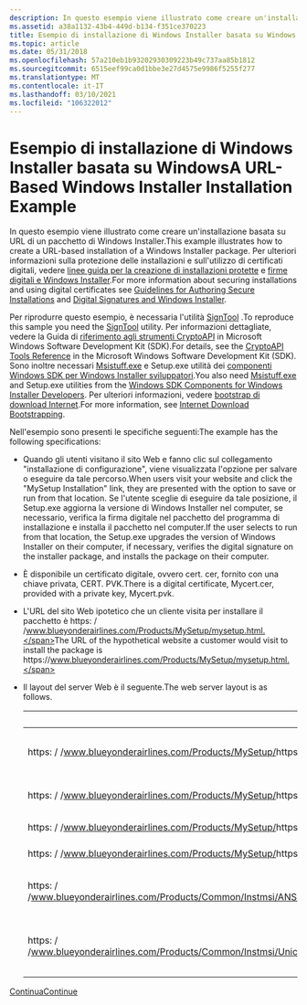 ```yaml
---
description: In questo esempio viene illustrato come creare un'installazione basata su URL di un pacchetto di Windows Installer.
ms.assetid: a38a1132-43b4-449d-b134-f351ce370223
title: Esempio di installazione di Windows Installer basata su Windows
ms.topic: article
ms.date: 05/31/2018
ms.openlocfilehash: 57a210eb1b93202930309223b49c737aa85b1812
ms.sourcegitcommit: 6515eef99ca0d1bbe3e27d4575e9986f5255f277
ms.translationtype: MT
ms.contentlocale: it-IT
ms.lasthandoff: 03/10/2021
ms.locfileid: "106322012"
---
```

# <a name="a-url-based-windows-installer-installation-example"></a><span data-ttu-id="65d2a-103">Esempio di installazione di Windows Installer basata su Windows</span><span class="sxs-lookup"><span data-stu-id="65d2a-103">A URL-Based Windows Installer Installation Example</span></span>

<span data-ttu-id="65d2a-104">In questo esempio viene illustrato come creare un'installazione basata su URL di un pacchetto di Windows Installer.</span><span class="sxs-lookup"><span data-stu-id="65d2a-104">This example illustrates how to create a URL-based installation of a Windows Installer package.</span></span> <span data-ttu-id="65d2a-105">Per ulteriori informazioni sulla protezione delle installazioni e sull'utilizzo di certificati digitali, vedere [linee guida per la creazione di installazioni protette](guidelines-for-authoring-secure-installations.md) e [firme digitali e Windows Installer](digital-signatures-and-windows-installer.md).</span><span class="sxs-lookup"><span data-stu-id="65d2a-105">For more information about securing installations and using digital certificates see [Guidelines for Authoring Secure Installations](guidelines-for-authoring-secure-installations.md) and [Digital Signatures and Windows Installer](digital-signatures-and-windows-installer.md).</span></span>

<span data-ttu-id="65d2a-106">Per riprodurre questo esempio, è necessaria l'utilità [SignTool](../seccrypto/signtool.md) .</span><span class="sxs-lookup"><span data-stu-id="65d2a-106">To reproduce this sample you need the [SignTool](../seccrypto/signtool.md) utility.</span></span> <span data-ttu-id="65d2a-107">Per informazioni dettagliate, vedere la Guida di [riferimento agli strumenti CryptoAPI](../seccrypto/cryptoapi-tools-reference.md) in Microsoft Windows Software Development Kit (SDK).</span><span class="sxs-lookup"><span data-stu-id="65d2a-107">For details, see the [CryptoAPI Tools Reference](../seccrypto/cryptoapi-tools-reference.md) in the Microsoft Windows Software Development Kit (SDK).</span></span> <span data-ttu-id="65d2a-108">Sono inoltre necessari [Msistuff.exe](msistuff-exe.md) e Setup.exe utilità dei [componenti Windows SDK per Windows Installer sviluppatori](platform-sdk-components-for-windows-installer-developers.md).</span><span class="sxs-lookup"><span data-stu-id="65d2a-108">You also need [Msistuff.exe](msistuff-exe.md) and Setup.exe utilities from the [Windows SDK Components for Windows Installer Developers](platform-sdk-components-for-windows-installer-developers.md).</span></span> <span data-ttu-id="65d2a-109">Per ulteriori informazioni, vedere [bootstrap di download Internet](internet-download-bootstrapping.md).</span><span class="sxs-lookup"><span data-stu-id="65d2a-109">For more information, see [Internet Download Bootstrapping](internet-download-bootstrapping.md).</span></span>

<span data-ttu-id="65d2a-110">Nell'esempio sono presenti le specifiche seguenti:</span><span class="sxs-lookup"><span data-stu-id="65d2a-110">The example has the following specifications:</span></span>

-   <span data-ttu-id="65d2a-111">Quando gli utenti visitano il sito Web e fanno clic sul collegamento "installazione di configurazione", viene visualizzata l'opzione per salvare o eseguire da tale percorso.</span><span class="sxs-lookup"><span data-stu-id="65d2a-111">When users visit your website and click the "MySetup Installation" link, they are presented with the option to save or run from that location.</span></span> <span data-ttu-id="65d2a-112">Se l'utente sceglie di eseguire da tale posizione, il Setup.exe aggiorna la versione di Windows Installer nel computer, se necessario, verifica la firma digitale nel pacchetto del programma di installazione e installa il pacchetto nel computer.</span><span class="sxs-lookup"><span data-stu-id="65d2a-112">If the user selects to run from that location, the Setup.exe upgrades the version of Windows Installer on their computer, if necessary, verifies the digital signature on the installer package, and installs the package on their computer.</span></span>
-   <span data-ttu-id="65d2a-113">È disponibile un certificato digitale, ovvero cert. cer, fornito con una chiave privata, CERT. PVK.</span><span class="sxs-lookup"><span data-stu-id="65d2a-113">There is a digital certificate, Mycert.cer, provided with a private key, Mycert.pvk.</span></span>
-   <span data-ttu-id="65d2a-114">L'URL del sito Web ipotetico che un cliente visita per installare il pacchetto è https: \/ /www.blueyonderairlines.com/Products/MySetup/mysetup.html.</span><span class="sxs-lookup"><span data-stu-id="65d2a-114">The URL of the hypothetical website a customer would visit to install the package is https:\//www.blueyonderairlines.com/Products/MySetup/mysetup.html.</span></span>
-   <span data-ttu-id="65d2a-115">Il layout del server Web è il seguente.</span><span class="sxs-lookup"><span data-stu-id="65d2a-115">The web server layout is as follows.</span></span> 

    | <span data-ttu-id="65d2a-116">URL</span><span class="sxs-lookup"><span data-stu-id="65d2a-116">URL</span></span>                                                               | <span data-ttu-id="65d2a-117">File</span><span class="sxs-lookup"><span data-stu-id="65d2a-117">File</span></span>        | <span data-ttu-id="65d2a-118">Descrizione</span><span class="sxs-lookup"><span data-stu-id="65d2a-118">Description</span></span>                                    |
    |-------------------------------------------------------------------|-------------|------------------------------------------------|
    | <span data-ttu-id="65d2a-119">https: \/ /www.blueyonderairlines.com/Products/MySetup/</span><span class="sxs-lookup"><span data-stu-id="65d2a-119">https:\//www.blueyonderairlines.com/Products/MySetup/</span></span>               | <span data-ttu-id="65d2a-120">Setup.exe</span><span class="sxs-lookup"><span data-stu-id="65d2a-120">Setup.exe</span></span>   | <span data-ttu-id="65d2a-121">Programma di avvio automatico Setup.exe.</span><span class="sxs-lookup"><span data-stu-id="65d2a-121">Setup.exe bootstrapper.</span></span>                        |
    | <span data-ttu-id="65d2a-122">https: \/ /www.blueyonderairlines.com/Products/MySetup/</span><span class="sxs-lookup"><span data-stu-id="65d2a-122">https:\//www.blueyonderairlines.com/Products/MySetup/</span></span>               | <span data-ttu-id="65d2a-123">MySetup.msi</span><span class="sxs-lookup"><span data-stu-id="65d2a-123">MySetup.msi</span></span> | <span data-ttu-id="65d2a-124">Pacchetto di installazione</span><span class="sxs-lookup"><span data-stu-id="65d2a-124">Installation package</span></span>                           |
    | <span data-ttu-id="65d2a-125">https: \/ /www.blueyonderairlines.com/Products/MySetup/</span><span class="sxs-lookup"><span data-stu-id="65d2a-125">https:\//www.blueyonderairlines.com/Products/MySetup/</span></span>               | <span data-ttu-id="65d2a-126">Cab1.cab</span><span class="sxs-lookup"><span data-stu-id="65d2a-126">Cab1.cab</span></span>    | <span data-ttu-id="65d2a-127">File CAB di origine \# 1</span><span class="sxs-lookup"><span data-stu-id="65d2a-127">Source file cabinet \#1</span></span>                        |
    | <span data-ttu-id="65d2a-128">https: \/ /www.blueyonderairlines.com/Products/MySetup/</span><span class="sxs-lookup"><span data-stu-id="65d2a-128">https:\//www.blueyonderairlines.com/Products/MySetup/</span></span>               | <span data-ttu-id="65d2a-129">Cab2.cab</span><span class="sxs-lookup"><span data-stu-id="65d2a-129">Cab2.cab</span></span>    | <span data-ttu-id="65d2a-130">File CAB di origine \# 2</span><span class="sxs-lookup"><span data-stu-id="65d2a-130">Source file cabinet \#2</span></span>                        |
    | <span data-ttu-id="65d2a-131">https: \/ /www.blueyonderairlines.com/Products/Common/Instmsi/ANSI</span><span class="sxs-lookup"><span data-stu-id="65d2a-131">https:\//www.blueyonderairlines.com/Products/Common/InstMsi/Ansi</span></span>    | <span data-ttu-id="65d2a-132">Instmsi.exe</span><span class="sxs-lookup"><span data-stu-id="65d2a-132">Instmsi.exe</span></span> | <span data-ttu-id="65d2a-133">ANSI Windows Installer 2,0 ridistribuibile.</span><span class="sxs-lookup"><span data-stu-id="65d2a-133">ANSI Windows Installer 2.0 redistributable.</span></span>    |
    | <span data-ttu-id="65d2a-134">https: \/ /www.blueyonderairlines.com/Products/Common/Instmsi/Unicode</span><span class="sxs-lookup"><span data-stu-id="65d2a-134">https:\//www.blueyonderairlines.com/Products/Common/InstMsi/Unicode</span></span> | <span data-ttu-id="65d2a-135">Instmsi.exe</span><span class="sxs-lookup"><span data-stu-id="65d2a-135">Instmsi.exe</span></span> | <span data-ttu-id="65d2a-136">Unicode Windows Installer 2,0 ridistribuibile.</span><span class="sxs-lookup"><span data-stu-id="65d2a-136">Unicode Windows Installer 2.0 redistributable.</span></span> |

    

     

[<span data-ttu-id="65d2a-137">Continua</span><span class="sxs-lookup"><span data-stu-id="65d2a-137">Continue</span></span>](configuring-the-setup-exe-resources.md)

 

 
